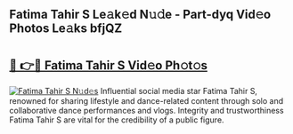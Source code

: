 ## Fatima Tahir S Le𝚊k𝚎d N𝚞𝚍e - Part-dyq Vid𝚎o Photos Le𝚊ks bfjQZ

# <h2><a href="http://fbcmro.evod.top/?m=Fatima+Tahir+S">🔗 👉🔴 Fatima Tahir S Vid𝚎o Ph𝚘t𝚘s</a></h2>

[![Fatima Tahir S N𝚞d𝚎s](https://i.imgur.com/8V9OHl7.gif)](http://fbcmro.evod.top/?m=Fatima+Tahir+S)
Influential social media star Fatima Tahir S, renowned for sharing lifestyle and dance-related content through solo and collaborative dance performances and vlogs. Integrity and trustworthiness Fatima Tahir S are vital for the credibility of a public figure. 
